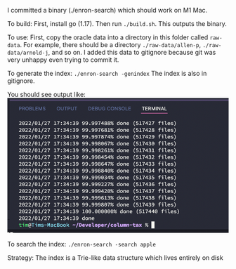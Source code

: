 I committed a binary (./enron-search) which should work on M1 Mac.

To build:
First, install go (1.17). Then run `./build.sh`. This outputs the binary.

To use:
First, copy the oracle data into a directory in this folder called `raw-data`.
For example, there should be a directory `./raw-data/allen-p`, `./raw-data/arnold-j`, and so on.
I added this data to gitignore because git was very unhappy even trying to commit it. 

To generate the index:
`./enron-search -genindex`
The index is also in gitignore.

You should see output like:
![genindex](./genindex.png)

To search the index:
`./enron-search -search apple`

Strategy:
The index is a Trie-like data structure which lives entirely on disk
